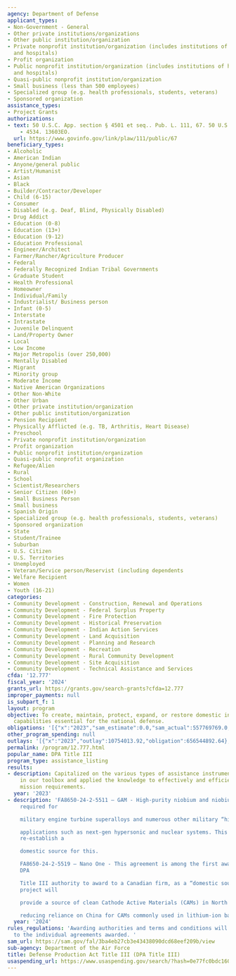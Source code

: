 ```yaml
---
agency: Department of Defense
applicant_types:
- Non-Government - General
- Other private institutions/organizations
- Other public institution/organization
- Private nonprofit institution/organization (includes institutions of higher education
  and hospitals)
- Profit organization
- Public nonprofit institution/organization (includes institutions of higher education
  and hospitals)
- Quasi-public nonprofit institution/organization
- Small business (less than 500 employees)
- Specialized group (e.g. health professionals, students, veterans)
- Sponsored organization
assistance_types:
- Project Grants
authorizations:
- text: 50 U.S.C. App. section § 4501 et seq.. Pub. L. 111, 67. 50 U.S.C. &sect; 4531
    - 4534. 13603EO.
  url: https://www.govinfo.gov/link/plaw/111/public/67
beneficiary_types:
- Alcoholic
- American Indian
- Anyone/general public
- Artist/Humanist
- Asian
- Black
- Builder/Contractor/Developer
- Child (6-15)
- Consumer
- Disabled (e.g. Deaf, Blind, Physically Disabled)
- Drug Addict
- Education (0-8)
- Education (13+)
- Education (9-12)
- Education Professional
- Engineer/Architect
- Farmer/Rancher/Agriculture Producer
- Federal
- Federally Recognized Indian Tribal Governments
- Graduate Student
- Health Professional
- Homeowner
- Individual/Family
- Industrialist/ Business person
- Infant (0-5)
- Interstate
- Intrastate
- Juvenile Delinquent
- Land/Property Owner
- Local
- Low Income
- Major Metropolis (over 250,000)
- Mentally Disabled
- Migrant
- Minority group
- Moderate Income
- Native American Organizations
- Other Non-White
- Other Urban
- Other private institution/organization
- Other public institution/organization
- Pension Recipient
- Physically Afflicted (e.g. TB, Arthritis, Heart Disease)
- Preschool
- Private nonprofit institution/organization
- Profit organization
- Public nonprofit institution/organization
- Quasi-public nonprofit organization
- Refugee/Alien
- Rural
- School
- Scientist/Researchers
- Senior Citizen (60+)
- Small Business Person
- Small business
- Spanish Origin
- Specialized group (e.g. health professionals, students, veterans)
- Sponsored organization
- State
- Student/Trainee
- Suburban
- U.S. Citizen
- U.S. Territories
- Unemployed
- Veteran/Service person/Reservist (including dependents
- Welfare Recipient
- Women
- Youth (16-21)
categories:
- Community Development - Construction, Renewal and Operations
- Community Development - Federal Surplus Property
- Community Development - Fire Protection
- Community Development - Historical Preservation
- Community Development - Indian Action Services
- Community Development - Land Acquisition
- Community Development - Planning and Research
- Community Development - Recreation
- Community Development - Rural Community Development
- Community Development - Site Acquisition
- Community Development - Technical Assistance and Services
cfda: '12.777'
fiscal_year: '2024'
grants_url: https://grants.gov/search-grants?cfda=12.777
improper_payments: null
is_subpart_f: 1
layout: program
objective: To create, maintain, protect, expand, or restore domestic industrial base
  capabilities essential for the national defense.
obligations: '[{"x":"2023","sam_estimate":0.0,"sam_actual":557769769.0,"usa_spending_actual":557769769.63},{"x":"2024","sam_estimate":0.0,"sam_actual":583069205.0,"usa_spending_actual":564377104.03},{"x":"2025","sam_estimate":0.0,"sam_actual":578643863.0,"usa_spending_actual":245182326.35}]'
other_program_spending: null
outlays: '[{"x":"2023","outlay":10754013.92,"obligation":656544892.64},{"x":"2024","outlay":0.0,"obligation":474146820.03},{"x":"2025","outlay":0.0,"obligation":239040180.0}]'
permalink: /program/12.777.html
popular_name: DPA Title III
program_type: assistance_listing
results:
- description: Capitalized on the various types of assistance instruments available
    in our toolbox and applied the knowledge to effectively and efficiently meet AFRL’s
    mission requirements.
  year: '2023'
- description: 'FA8650-24-2-5511 – GAM - High-purity niobium and niobium alloys are
    required for

    military engine turbine superalloys and numerous other military “high heat resistant”

    applications such as next-gen hypersonic and nuclear systems. This program will
    re-establish a

    domestic source for this.

    FA8650-24-2-5519 – Nano One - This agreement is among the first awards using the
    DPA

    Title III authority to award to a Canadian firm, as a “domestic source”. This
    project will

    provide a source of clean Cathode Active Materials (CAMs) in North America, therefore

    reducing reliance on China for CAMs commonly used in lithium-ion batteries'
  year: '2024'
rules_regulations: 'Awarding authorities and terms and conditions will be specific
  to the individual agreements awarded. '
sam_url: https://sam.gov/fal/3ba4eb27cb3e43438090dcd68eef209b/view
sub-agency: Department of the Air Force
title: Defense Production Act Title III (DPA Title III)
usaspending_url: https://www.usaspending.gov/search/?hash=0e77fc0bdc160075896bc1dd026722c5
---
```

